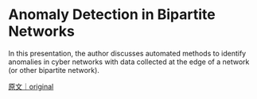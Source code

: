
# Anomaly Detection in Bipartite Networks

In this presentation, the author discusses automated methods to identify anomalies in cyber networks with data collected at the edge of a network (or other bipartite network).

[原文｜original](https://insights.sei.cmu.edu/library/anomaly-detection-in-bipartite-networks/)
        